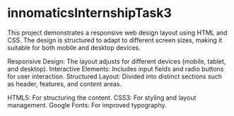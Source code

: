 # innomaticsInternshipTask3
This project demonstrates a responsive web design layout using HTML and CSS. The design is structured to adapt to different screen sizes, making it suitable for both mobile and desktop devices.

Responsive Design: The layout adjusts for different devices (mobile, tablet, and desktop).
Interactive Elements: Includes input fields and radio buttons for user interaction.
Structured Layout: Divided into distinct sections such as header, features, and content areas.


HTML5: For structuring the content.
CSS3: For styling and layout management.
Google Fonts: For improved typography.
